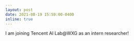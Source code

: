 ```yaml
---
layout: post
date: 2021-08-19 15:59:00-0400
inline: true
---
```


I am joining Tencent AI Lab@WXG as an intern researcher!
